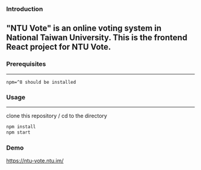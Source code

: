 ### Introduction
"NTU Vote" is an online voting system in National Taiwan University. This is the frontend React project for NTU Vote. 
---
### Prerequisites
---
    npm=^8 should be installed

### Usage
---
clone this repository /
cd to the directory
```bash
npm install
npm start
```
### Demo
https://ntu-vote.ntu.im/
